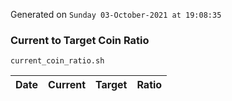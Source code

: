 Generated on `Sunday 03-October-2021 at 19:08:35`

### Current to Target Coin Ratio
`current_coin_ratio.sh`

Date|Current|Target|Ratio
---|---|---|---
